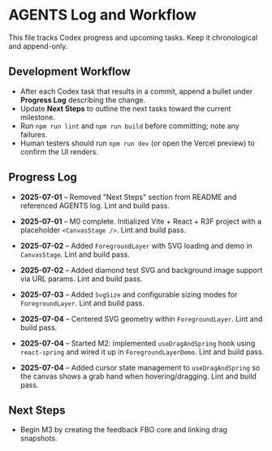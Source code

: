 # AGENTS Log and Workflow

This file tracks Codex progress and upcoming tasks. Keep it chronological and append-only.

## Development Workflow

- After each Codex task that results in a commit, append a bullet under **Progress Log** describing the change.
- Update **Next Steps** to outline the next tasks toward the current milestone.
- Run `npm run lint` and `npm run build` before committing; note any failures.
- Human testers should run `npm run dev` (or open the Vercel preview) to confirm the UI renders.

## Progress Log
- **2025-07-01** – Removed "Next Steps" section from README and referenced AGENTS log. Lint and build pass.

- **2025-07-01** – M0 complete. Initialized Vite + React + R3F project with a placeholder `<CanvasStage />`. Lint and build pass.
- **2025-07-02** – Added `ForegroundLayer` with SVG loading and demo in `CanvasStage`. Lint and build pass.
- **2025-07-02** – Added diamond test SVG and background image support via URL params. Lint and build pass.
- **2025-07-03** – Added `SvgSize` and configurable sizing modes for `ForegroundLayer`. Lint and build pass.

- **2025-07-04** – Centered SVG geometry within `ForegroundLayer`. Lint and build pass.

- **2025-07-04** – Started M2: implemented `useDragAndSpring` hook using `react-spring` and wired it up in `ForegroundLayerDemo`. Lint and build pass.

- **2025-07-04** – Added cursor state management to `useDragAndSpring` so the canvas shows a grab hand when hovering/dragging. Lint and build pass.

## Next Steps
- Begin M3 by creating the feedback FBO core and linking drag snapshots.
